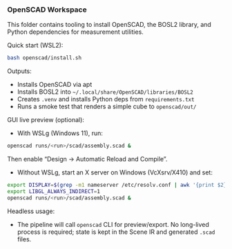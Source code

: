 ### OpenSCAD Workspace

This folder contains tooling to install OpenSCAD, the BOSL2 library, and Python dependencies for measurement utilities.

Quick start (WSL2):

```bash
bash openscad/install.sh
```

Outputs:
- Installs OpenSCAD via apt
- Installs BOSL2 into `~/.local/share/OpenSCAD/libraries/BOSL2`
- Creates `.venv` and installs Python deps from `requirements.txt`
- Runs a smoke test that renders a simple cube to `openscad/out/`

GUI live preview (optional):
- With WSLg (Windows 11), run:
```bash
openscad runs/<run>/scad/assembly.scad &
```
Then enable “Design → Automatic Reload and Compile”.

- Without WSLg, start an X server on Windows (VcXsrv/X410) and set:
```bash
export DISPLAY=$(grep -m1 nameserver /etc/resolv.conf | awk '{print $2}'):0.0
export LIBGL_ALWAYS_INDIRECT=1
openscad runs/<run>/scad/assembly.scad &
```

Headless usage:
- The pipeline will call `openscad` CLI for preview/export. No long-lived process is required; state is kept in the Scene IR and generated `.scad` files.


